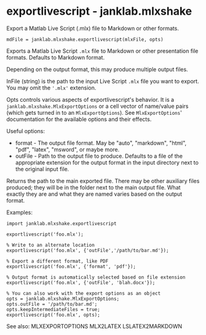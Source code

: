 # exportlivescript - janklab.mlxshake

Export a Matlab Live Script (.mlx) file to Markdown or other formats.

    mdFile = janklab.mlxshake.exportlivescript(mlxFile, opts)

Exports a Matlab Live Script `.mlx` file to Markdown or other presentation file
formats. Defaults to Markdown format.

Depending on the output format, this may produce multiple output files.

InFile (string) is the path to the input Live Script `.mlx` file you want to
export. You may omit the `'.mlx'` extension.

Opts controls various aspects of exportlivescript's behavior. It is a
`janklab.mlxshake.MlxExportOptions` or a cell vector of name/value pairs (which gets
turned in to an `MlxExportOptions`). See `MlxExportOptions`' documentation for the
available options and their effects.

Useful options:

* format   - The output file format. May be "auto", "markdown", "html", "pdf",
             "latex", "msword", or maybe more.
* outFile  - Path to the output file to produce. Defaults to a file of the
             appropriate extension for the output format in the input
             directory next to the original input file.

Returns the path to the main exported file. There may be other auxiliary files
produced; they will be in the folder next to the main output file. What
exactly they are and what they are named varies based on the output format.

Examples:

    import janklab.mlxshake.exportlivescript

    exportlivescript('foo.mlx');

    % Write to an alternate location
    exportlivescript('foo.mlx', {'outFile','/path/to/bar.md'});

    % Export a different format, like PDF
    exportlivescript('foo.mlx', {'format', 'pdf'});

    % Output format is automatically selected based on file extension
    exportlivescript('foo.mlx', {'outFile', 'blah.docx'});

    % You can also work with the export options as an object
    opts = janklab.mlxshake.MlxExportOptions;
    opts.outFile = '/path/to/bar.md';
    opts.keepIntermediateFiles = true;
    exportlivescript('foo.mlx', opts);

See also:
MLXEXPORTOPTIONS
MLX2LATEX
LSLATEX2MARKDOWN



